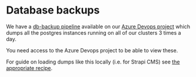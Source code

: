 # Database backups

We have a [db-backup pipeline](https://dev.azure.com/bratislava-innovation/Inovacie/_build?definitionId=28) available on our [Azure Devops project](https://dev.azure.com/bratislava-innovation/Inovacie) which dumps all the postgres instances running on all of our clusters 3 times a day.

You need access to the Azure Devops project to be able to view these.

For guide on loading dumps like this locally (i.e. for Strapi CMS) see [the appropriate recipe](./../strapi/load-strapi-db-in-local-dev.md).
